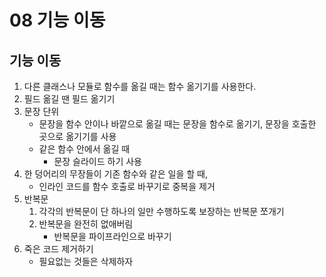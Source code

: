 # 08 기능 이동

## 기능 이동	

1. 다른 클래스나 모듈로 함수를 옮길 때는 함수 옮기기를 사용한다.
2. 필드 옮길 땐 필드 옮기기
3. 문장 단위
   * 문장을 함수 안이나 바깥으로 옮길 때는 문장을 함수로 옮기기, 문장을 호출한 곳으로 옮기기를 사용
   * 같은 함수 안에서 옮길 때
     * 문장 슬라이드 하기 사용
4. 한 덩어리의 무장들이 기존 함수와 같은 일을 할 때,
   * 인라인 코드를 함수 호출로 바꾸기로 중복을 제거
5. 반복문
   1. 각각의 반복문이 단 하나의 일만 수행하도록 보장하는 반복문 쪼개기
   2. 반복문을 완전히 없애버림
      * 반복문을 파이프라인으로 바꾸기
6. 죽은 코드 제거하기
   * 필요없는 것들은 삭제하자